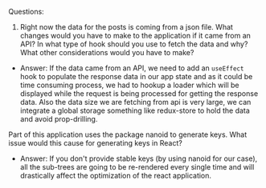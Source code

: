 Questions:

1. Right now the data for the posts is coming from a json file. What changes would you have to make to the application if it came from an API? In what type of hook should you use to fetch the data and why? What other considerations would you have to make?

* Answer: If the data came from an API, we need to add an `useEffect` hook to populate the response data in our app state and as it could be time consuming process, we had to hookup a loader which will be displayed while the request is being processed for getting the response data. Also the data size we are fetching from api is very large, we can integrate a global storage something like redux-store to hold the data and avoid prop-drilling.


Part of this application uses the package nanoid to generate keys. What issue would this cause for generating keys in React?

* Answer: If you don't provide stable keys (by using nanoid for our case), all the sub-trees are going to be re-rendered every single time and will drastically affect the optimization of the react application.